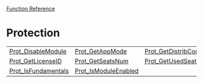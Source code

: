 [Function Reference](../README.md)

# Protection

| | | |
|---|---|---|
| [Prot_DisableModule](../Functions/Prot_DisableModule.md) | [Prot_GetAppMode](../Functions/Prot_GetAppMode.md) | [Prot_GetDistribCode](../Functions/Prot_GetDistribCode.md) |
| [Prot_GetLicenseID](../Functions/Prot_GetLicenseID.md) | [Prot_GetSeatsNum](../Functions/Prot_GetSeatsNum.md) | [Prot_GetUsedSeatsNum](../Functions/Prot_GetUsedSeatsNum.md) |
| [Prot_IsFundamentals](../Functions/Prot_IsFundamentals.md) | [Prot_IsModuleEnabled](../Functions/Prot_IsModuleEnabled.md) 

